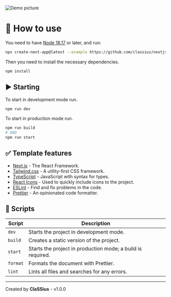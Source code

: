 ![Demo picture](https://nextjs-template-classiuz.vercel.app/demo.png)

# 🚀 How to use

You need to have [Node 18.17](https://nodejs.org) or later, and run:

```bash
npx create-next-app@latest --example https://github.com/classiuz/nextjs-template
```

Then you need to install the necessary dependencies.

```bash
npm install
```

## ▶️ Starting

To start in development mode run.

```bash
npm run dev
```

To start in production mode run.

```bash
npm run build
# AND
npm run start
```

## ✅ Template features

- [Next.js](https://nextjs.org) - The React Framework.
- [Tailwind.css](https://tailwindcss.com) - A utility-first CSS framework.
- [TypeScript](https://www.typescriptlang.org) - JavaScript with syntax for types.
- [React Icons](https://react-icons.github.io/react-icons) - Used to quickly include icons to the project.
- [ESLint](https://eslint.org) - Find and fix problems in the code.
- [Prettier](https://prettier.io) - An opinionated code formatter.

## 🤖 Scripts

| Script   | Description                                                 |
| -------- | ----------------------------------------------------------- |
| `dev`    | Starts the project in development mode.                     |
| `build`  | Creates a static version of the project.                    |
| `start`  | Starts the project in production mode; a build is required. |
| `format` | Formats the document with Prettier.                         |
| `lint`   | Lints all files and searches for any errors.                |

---

Created by **ClaSSius** - v1.0.0
